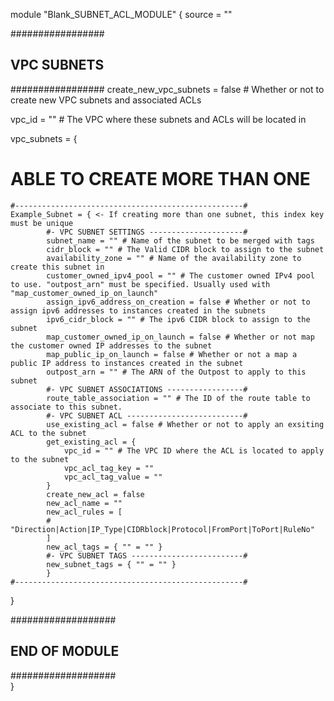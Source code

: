 module "Blank_SUBNET_ACL_MODULE" {
source = ""

#################
## VPC SUBNETS ##
#################
create_new_vpc_subnets = false # Whether or not to create new VPC subnets and associated ACLs

vpc_id = "" # The VPC where these subnets and ACLs will be located in

vpc_subnets = {
# ABLE TO CREATE MORE THAN ONE #
    #---------------------------------------------------#   
    Example_Subnet = { <- If creating more than one subnet, this index key must be unique
            #- VPC SUBNET SETTINGS ---------------------#
            subnet_name = "" # Name of the subnet to be merged with tags
            cidr_block = "" # The Valid CIDR block to assign to the subnet 
            availability_zone = "" # Name of the availability zone to create this subnet in
            customer_owned_ipv4_pool = "" # The customer owned IPv4 pool to use. "outpost_arn" must be specified. Usually used with "map_customer_owned_ip_on_launch" 
            assign_ipv6_address_on_creation = false # Whether or not to assign ipv6 addresses to instances created in the subnets
            ipv6_cidr_block = "" # The ipv6 CIDR block to assign to the subnet
            map_customer_owned_ip_on_launch = false # Whether or not map the customer owned IP addresses to the subnet
            map_public_ip_on_launch = false # Whether or not a map a public IP address to instances created in the subnet
            outpost_arn = "" # The ARN of the Outpost to apply to this subnet
            #- VPC SUBNET ASSOCIATIONS -----------------#
            route_table_association = "" # The ID of the route table to associate to this subnet.
            #- VPC SUBNET ACL --------------------------#
            use_existing_acl = false # Whether or not to apply an exsiting ACL to the subnet
            get_existing_acl = { 
                vpc_id = "" # The VPC ID where the ACL is located to apply to the subnet
                vpc_acl_tag_key = ""
                vpc_acl_tag_value = "" 
            }
            create_new_acl = false
            new_acl_name = ""
            new_acl_rules = [
            # "Direction|Action|IP_Type|CIDRblock|Protocol|FromPort|ToPort|RuleNo"
            ]
            new_acl_tags = { "" = "" }
            #- VPC SUBNET TAGS -------------------------#
            new_subnet_tags = { "" = "" }
            }
    #---------------------------------------------------#
}

###################
## END OF MODULE ##
###################  
}